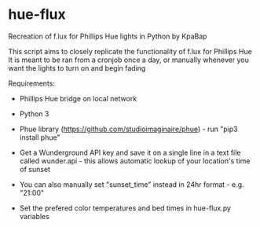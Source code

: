 # hue-flux
Recreation of f.lux for Phillips Hue lights in Python by KpaBap

This script aims to closely replicate the functionality of f.lux for Phillips Hue
It is meant to be ran from a cronjob once a day, or manually whenever you want the lights to turn on and begin fading

Requirements: 
- Phillips Hue bridge on local network
- Python 3
- Phue library (https://github.com/studioimaginaire/phue) - run "pip3 install phue"

- Get a Wunderground API key and save it on a single line in a text file called wunder.api - this allows automatic lookup of your location's time of sunset
- You can also manually set "sunset_time" instead in 24hr format - e.g. "21:00"

- Set the prefered color temperatures and bed times in hue-flux.py variables


